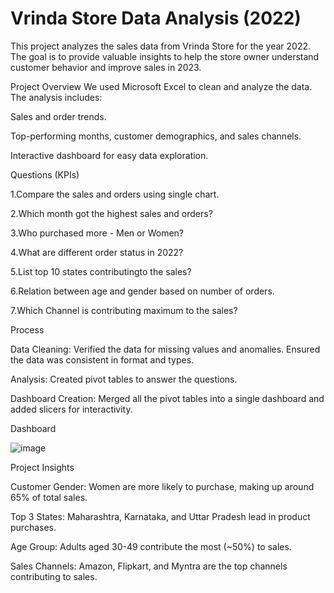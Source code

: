 # Vrinda Store Data Analysis (2022)
This project analyzes the sales data from Vrinda Store for the year 2022. The goal is to provide valuable insights to help the store owner understand customer behavior and improve sales in 2023.

Project Overview
We used Microsoft Excel to clean and analyze the data. The analysis includes:

Sales and order trends.

Top-performing months, customer demographics, and sales channels.

Interactive dashboard for easy data exploration.

Questions (KPIs)

1.Compare the sales and orders using single chart.

2.Which month got the highest sales and orders?

3.Who purchased more - Men or Women?

4.What are different order status in 2022?

5.List top 10 states contributingto the sales?

6.Relation between age and gender based on number of orders.

7.Which Channel is contributing maximum to the sales?

Process 

Data Cleaning: Verified the data for missing values and anomalies. Ensured the data was consistent in format and types.

Analysis: Created pivot tables to answer the questions.

Dashboard Creation: Merged all the pivot tables into a single dashboard and added slicers for interactivity.

Dashboard 

![image](https://github.com/user-attachments/assets/71382575-62e5-46c3-ad7b-34487631c0bb)

Project Insights

Customer Gender: Women are more likely to purchase, making up around 65% of total sales.

Top 3 States: Maharashtra, Karnataka, and Uttar Pradesh lead in product purchases.

Age Group: Adults aged 30-49 contribute the most (~50%) to sales.

Sales Channels: Amazon, Flipkart, and Myntra are the top channels contributing to sales.
